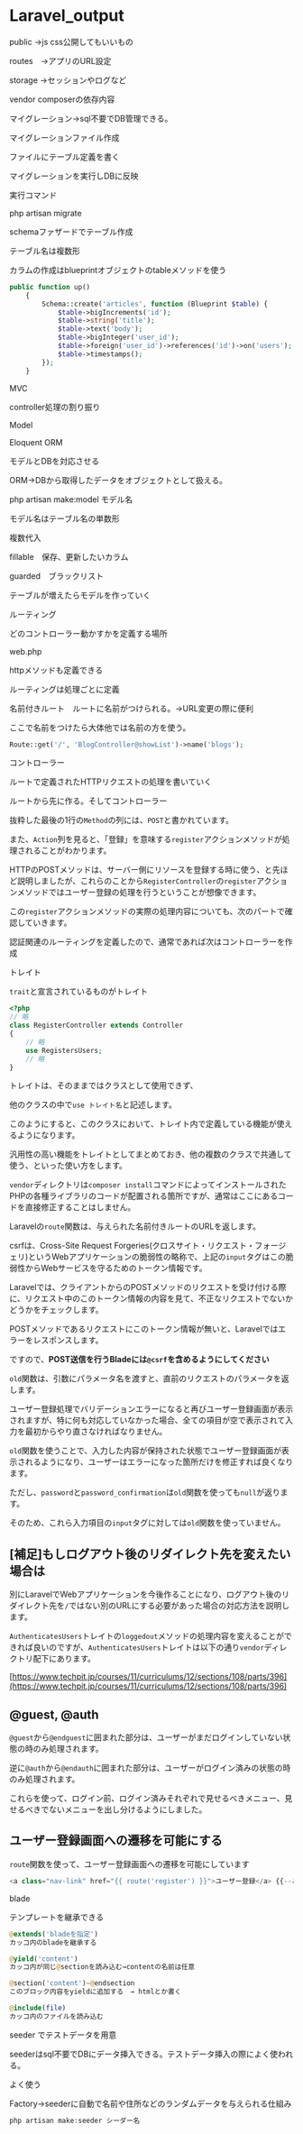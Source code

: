 # Laravel_output

public →js css公開してもいいもの

routes　→アプリのURL設定

storage →セッションやログなど

vendor composerの依存内容

マイグレーション→sql不要でDB管理できる。

マイグレーションファイル作成

ファイルにテーブル定義を書く

マイグレーションを実行しDBに反映

実行コマンド

php artisan migrate

schemaファザードでテーブル作成

テーブル名は複数形

カラムの作成はblueprintオブジェクトのtableメソッドを使う

```php
public function up()
    {
        Schema::create('articles', function (Blueprint $table) {
            $table->bigIncrements('id');
            $table->string('title');
            $table->text('body');
            $table->bigInteger('user_id');
            $table->foreign('user_id')->references('id')->on('users');
            $table->timestamps();
        });
    }
```

MVC

controller処理の割り振り

Model

Eloquent ORM

モデルとDBを対応させる

ORM→DBから取得したデータをオブジェクトとして扱える。

php artisan make:model モデル名

モデル名はテーブル名の単数形

複数代入

fillable　保存、更新したいカラム

guarded　ブラックリスト

テーブルが増えたらモデルを作っていく

ルーティング

どのコントローラー動かすかを定義する場所

web.php

httpメソッドも定義できる

ルーティングは処理ごとに定義

名前付きルート　ルートに名前がつけられる。→URL変更の際に便利

ここで名前をつけたら大体他では名前の方を使う。

```php
Route::get('/', 'BlogController@showList')->name('blogs');
```

コントローラー

ルートで定義されたHTTPリクエストの処理を書いていく

ルートから先に作る。そしてコントローラー

抜粋した最後の1行の`Method`の列には、`POST`と書かれています。

また、`Action`列を見ると、「登録」を意味する`register`アクションメソッドが処理されることがわかります。

HTTPのPOSTメソッドは、サーバー側にリソースを登録する時に使う、と先ほど説明しましたが、これらのことから`RegisterController`の`register`アクションメソッドではユーザー登録の処理を行うということが想像できます。

この`register`アクションメソッドの実際の処理内容についても、次のパートで確認していきます。

認証関連のルーティングを定義したので、通常であれば次はコントローラーを作成

トレイト

`trait`と宣言されているものがトレイト
```php
<?php
// 略
class RegisterController extends Controller
{
    // 略
    use RegistersUsers;
    // 略
}
```

トレイトは、そのままではクラスとして使用できず、

他のクラスの中で`use トレイト名`と記述します。

このようにすると、このクラスにおいて、トレイト内で定義している機能が使えるようになります。

汎用性の高い機能をトレイトとしてまとめておき、他の複数のクラスで共通して使う、といった使い方をします。

`vendor`ディレクトリは`composer install`コマンドによってインストールされたPHPの各種ライブラリのコードが配置される箇所ですが、通常はここにあるコードを直接修正することはしません。

Laravelの`route`関数は、与えられた名前付きルートのURLを返します。

csrfは、Cross-Site Request Forgeries(クロスサイト・リクエスト・フォージェリ)というWebアプリケーションの脆弱性の略称で、上記の`input`タグはこの脆弱性からWebサービスを守るためのトークン情報です。

Laravelでは、クライアントからのPOSTメソッドのリクエストを受け付ける際に、リクエスト中のこのトークン情報の内容を見て、不正なリクエストでないかどうかをチェックします。

POSTメソッドであるリクエストにこのトークン情報が無いと、Laravelではエラーをレスポンスします。

ですので、**POST送信を行うBladeには`@csrf`を含めるようにしてください**

`old`関数は、引数にパラメータ名を渡すと、直前のリクエストのパラメータを返します。

ユーザー登録処理でバリデーションエラーになると再びユーザー登録画面が表示されますが、特に何も対応していなかった場合、全ての項目が空で表示されて入力を最初からやり直さなければなりません。

`old`関数を使うことで、入力した内容が保持された状態でユーザー登録画面が表示されるようになり、ユーザーはエラーになった箇所だけを修正すれば良くなります。

ただし、`password`と`password_confirmation`は`old`関数を使っても`null`が返ります。

そのため、これら入力項目の`input`タグに対しては`old`関数を使っていません。

## [補足]もしログアウト後のリダイレクト先を変えたい場合は
別にLaravelでWebアプリケーションを今後作ることになり、ログアウト後のリダイレクト先を`/`ではない別のURLにする必要があった場合の対応方法を説明します。

`AuthenticatesUsers`トレイトの`loggedout`メソッドの処理内容を変えることができれば良いのですが、`AuthenticatesUsers`トレイトは以下の通り`vendor`ディレクトリ配下にあります。

[https://www.techpit.jp/courses/11/curriculums/12/sections/108/parts/396](https://www.techpit.jp/courses/11/curriculums/12/sections/108/parts/396)

## **@guest, @auth**

`@guest`から`@endguest`に囲まれた部分は、ユーザーがまだログインしていない状態の時のみ処理されます。

逆に`@auth`から`@endauth`に囲まれた部分は、ユーザーがログイン済みの状態の時のみ処理されます。

これらを使って、ログイン前、ログイン済みそれぞれで見せるべきメニュー、見せるべきでないメニューを出し分けるようにしました。

## **ユーザー登録画面への遷移を可能にする**

`route`関数を使って、ユーザー登録画面への遷移を可能にしています

```php
<a class="nav-link" href="{{ route('register') }}">ユーザー登録</a> {{--この行を編集--}}
```
blade

テンプレートを継承できる
```php
@extends('bladeを指定')
カッコ内のbladeを継承する

@yield('content')
カッコ内が同じ@sectionを読み込む→contentの名前は任意

@section('content')~@endsection
このブロック内容をyieldに追加する　→ htmlとか書く

@include(file)
カッコ内のファイルを読み込む
```
seeder でテストデータを用意

seederはsql不要でDBにデータ挿入できる。テストデータ挿入の際によく使われる。

よく使う

Factory→seederに自動で名前や住所などのランダムデータを与えられる仕組み
```php
php artisan make:seeder シーダー名
```

